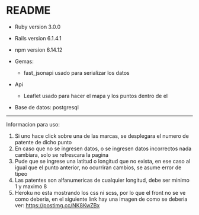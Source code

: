 # README
* Ruby version 3.0.0
* Rails version 6.1.4.1
* npm version 6.14.12


* Gemas:
  - fast_jsonapi usado para serializar los datos

* Api
  - Leaflet usado para hacer el mapa y los puntos dentro de el

* Base de datos: postgresql
______________________________
Informacion para uso:

1) Si uno hace click sobre una de las marcas, se desplegara el numero de patente de dicho punto
2) En caso que no se ingresen datos, o se ingresen datos incorrectos nada cambiara, solo se refrescara la pagina
3) Pude que se ingrese una latitud o longitud que no exista, en ese caso al igual que el punto anterior, no ocurriran cambios, se asume error de tipeo
4) Las patentes son alfanumericas de cualquier longitud, debe ser minimo 1 y maximo 8
5) Heroku no esta mostrando los css ni scss, por lo que el front no se ve como deberia, en el siguiente link hay una imagen de como se deberia ver: https://postimg.cc/NK8KwZBx

